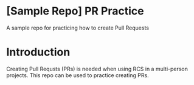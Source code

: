# [Sample Repo] PR Practice
A sample repo for practicing how to create Pull Requests

# Introduction
Creating Pull Requsts (PRs) is needed when using RCS in a multi-person projects. 
This repo can be used to practice creating PRs.